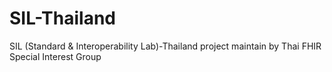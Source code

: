 # SIL-Thailand
SIL (Standard &amp; Interoperability Lab)-Thailand project maintain by Thai FHIR Special Interest Group
